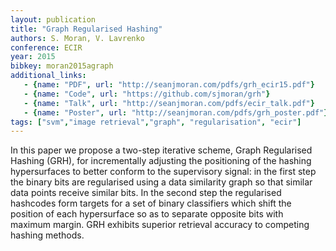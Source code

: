 ```yaml
---
layout: publication
title: "Graph Regularised Hashing"
authors: S. Moran, V. Lavrenko
conference: ECIR
year: 2015
bibkey: moran2015agraph
additional_links:
   - {name: "PDF", url: "http://seanjmoran.com/pdfs/grh_ecir15.pdf"}
   - {name: "Code", url: "https://github.com/sjmoran/grh"}
   - {name: "Talk", url: "http://seanjmoran.com/pdfs/ecir_talk.pdf"}
   - {name: "Poster", url: "http://seanjmoran.com/pdfs/grh_poster.pdf"}
tags: ["svm","image retrieval","graph", "regularisation", "ecir"]
---
```

In this paper we propose a two-step iterative scheme, Graph Regularised Hashing (GRH), for incrementally adjusting the positioning of the hashing hypersurfaces to better conform to the supervisory signal: in the first step the binary bits are regularised using a data similarity graph so that similar data points receive similar bits. In the second step the regularised hashcodes form targets for a set of binary classifiers which shift the position of each hypersurface so as to separate opposite bits with maximum margin. GRH exhibits superior retrieval accuracy to competing hashing methods.

